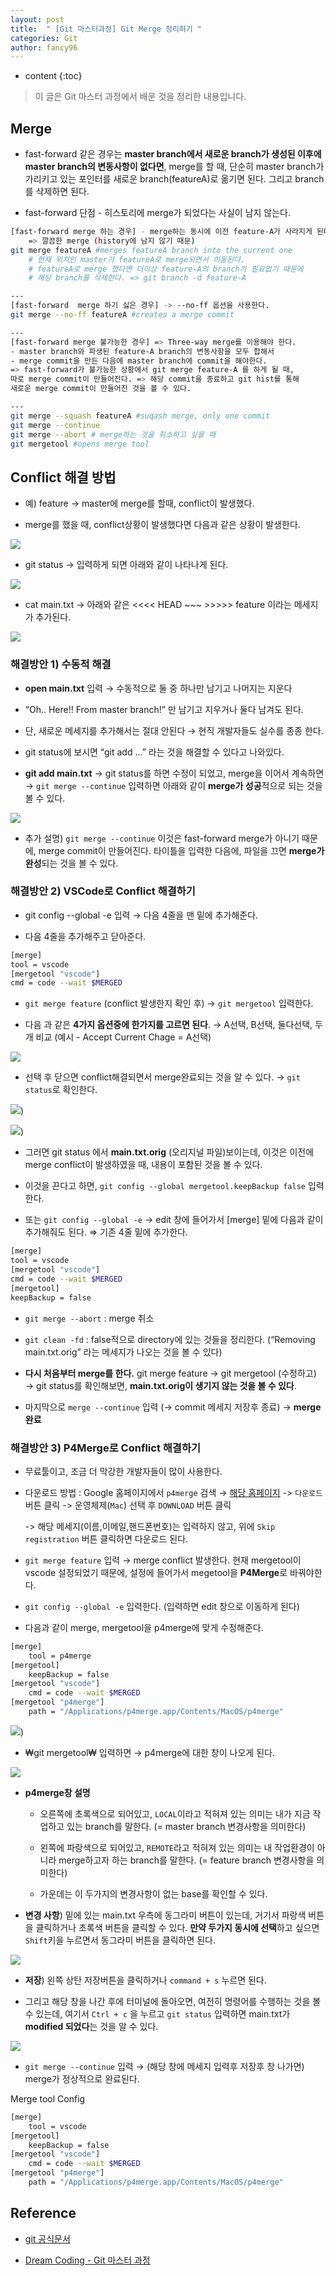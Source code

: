 ```yaml
---
layout: post
title:  " [Git 마스터과정] Git Merge 정리하기 "
categories: Git
author: fancy96
---
```

* content
{:toc}

> 이 글은 Git 마스터 과정에서 배운 것을 정리한 내용입니다.

## Merge

* fast-forward 같은 경우는 **master branch에서 새로운 branch가 생성된 이후에 master branch의 변동사항이 없다면**,  merge를 할 때, 단순히 master branch가 가리키고 있는 포인터를 새로운 branch(featureA)로 옮기면 된다. 그리고 branch를 삭제하면 된다. 

* fast-forward 단점 - 히스토리에 merge가 되었다는 사실이 남지 않는다.

```bash
[fast-forward merge 하는 경우] - merge하는 동시에 이전 feature-A가 사라지게 된다. 
	=> 깔끔한 merge (history에 남지 않기 때문)
git merge featureA #merges featureA branch into the current one
	# 현재 위치인 master가 featureA로 merge되면서 이동된다.
	# featureA로 merge 했다면 더이상 feature-A의 branch가 필요없기 때문에
	# 해당 branch를 삭제한다. => git branch -d feature-A

---
[fast-forward  merge 하기 싫은 경우] -> --no-ff 옵션을 사용한다.
git merge --no-ff featureA #creates a merge commit 

---
[fast-forward merge 불가능한 경우] => Three-way merge를 이용해야 한다.
- master branch와 파생된 feature-A branch의 변동사항을 모두 합해서 
- merge commit을 만든 다음에 master branch에 commit을 해야한다.
=> fast-forward가 불가능한 상황에서 git merge feature-A 를 하게 될 때,
따로 merge commit이 만들어진다. => 해당 commit을 종료하고 git hist를 통해
새로운 merge commit이 만들어진 것을 볼 수 있다.

---
git merge --squash featureA #suqash merge, only one commit
git merge --continue 
git merge --abort # merge하는 것을 취소하고 싶을 때
git mergetool #opens merge tool 
```

## Conflict 해결 방법

* 예) feature → master에 merge를 할때, conflict이 발생했다.

* merge를 했을 때, conflict상황이 발생했다면  다음과 같은 상황이 발생한다.

![](/assets/img/git/git-master-merge-1.png)

* git status → 입력하게 되면 아래와 같이 나타나게 된다.

![](/assets/img/git/git-master-merge-2.png)

* cat main.txt → 아래와 같은 <<<< HEAD ~~~ >>>>> feature 이라는 메세지가 추가된다.

![](/assets/img/git/git-master-merge-3.png)

### 해결방안 1) 수동적 해결

* **open main.txt** 입력 → 수동적으로 둘 중 하나만 남기고 나머지는 지운다

* “Oh.. Here!! From master branch!” 만 남기고 지우거나 둘다 남겨도 된다.

* 단, 새로운 메세지를 추가해서는 절대 안된다 → 현직 개발자들도 실수를 종종 한다.

* git status에 보시면 “git add <file>...” 라는 것을 해결할 수 있다고 나와있다.

* **git add main.txt** → git status를 하면 수정이 되었고, merge을 이어서 계속하면 → `git merge --continue` 입력하면 아래와 같이 **merge가 성공**적으로 되는 것을 볼 수 있다.

![](/assets/img/git/git-master-merge-4.png)

* 추가 설명) `git merge --continue` 이것은 fast-forward merge가 아니기 때문에,  merge commit이 만들어진다.  타이틀을 입력한 다음에, 파일을 끄면 **merge가 완성**되는 것을 볼 수 있다.

### 해결방안 2) VSCode로 Conflict 해결하기

* git config --global -e 입력 → 다음 4줄을 맨 밑에 추가해준다.

* 다음 4줄을 추가해주고 닫아준다.

```bash
[merge]
tool = vscode
[mergetool "vscode"]
cmd = code --wait $MERGED
```

* `git merge feature` (conflict 발생한지 확인 후) → `git mergetool` 입력한다.

* 다음 과 같은 **4가지 옵션중에 한가지를 고르면 된다**. → A선택, B선택, 둘다선택, 두개 비교 (예시 - Accept Current Chage = A선택) 

![](/assets/img/git/git-master-merge-5.png)

* 선택 후 닫으면 conflict해결되면서 merge완료되는 것을 알 수 있다. → `git status`로 확인한다.

![](/assets/img/git/git-master-merge-6.png))

![](/assets/img/git/git-master-merge-7.png))

* 그러면 git status 에서 **main.txt.orig** (오리지널 파일)보이는데, 이것은 이전에 merge conflict이 발생하였을 때, 내용이 포함된 것을 볼 수 있다.

* 이것을 끈다고 하면, `git config --global mergetool.keepBackup false` 입력한다.

* 또는 `git config --global -e` → edit 창에 들어가서 [merge] 밑에 다음과 같이 추가해줘도 된다. ⇒ 기존 4줄 밑에 추가한다.

```bash
[merge]
tool = vscode
[mergetool "vscode"]
cmd = code --wait $MERGED
[mergetool]
keepBackup = false
```

* `git merge --abort` : merge 취소

* `git clean -fd` : false적으로 directory에 있는 것들을 정리한다. (“Removing main.txt.orig” 라는 메세지가 나오는 것을 볼 수 있다)

* **다시 처음부터 merge를 한다.** git merge feature → git mergetool (수정하고) → git status를 확인해보면, **main.txt.orig이 생기지 않는 것을 볼 수 있다**.

* 마지막으로 `merge --continue` 입력 (→ commit 메세지 저장후 종료) → **merge 완료**


### 해결방안 3) P4Merge로 Conflict 해결하기

* 무료툴이고, 조금 더 막강한 개발자들이 많이 사용한다.

* 다운로드 방법 : Google 홈페이지에서  `p4merge` 검색 → [해당 홈페이지](https://www.perforce.com/ko/jepum/helix-core-apps/merge-diff-tool-p4merge) -> `다운로드` 버튼 클릭 -> 운영체제(`Mac`) 선택 후 `DOWNLOAD` 버튼 클릭

    -> 해당 메세지(이름,이메일,핸드폰번호)는 입력하지 않고, 위에 `Skip registration` 버튼 클릭하면 다운로드 된다.

* `git merge feature` 입력 → merge conflict 발생한다. 현재 mergetool이 vscode 설정되었기 때문에, 설정에 들어가서 megetool을 **P4Merge**로 바꿔야한다.

* `git config --global -e` 입력한다. (입력하면 edit 창으로 이동하게 된다)

* 다음과 같이 merge, mergetool을 p4merge에 맞게 수정해준다.

```bash
[merge]
    tool = p4merge
[mergetool]
	keepBackup = false
[mergetool "vscode"]
    cmd = code --wait $MERGED
[mergetool "p4merge"]
    path = "/Applications/p4merge.app/Contents/MacOS/p4merge"
```

![](/assets/img/git/git-master-merge-8.png))

* ₩git mergetool₩ 입력하면 → p4merge에 대한 창이 나오게 된다.

![](/assets/img/git/git-master-merge-9.png)

* **p4merge창 설명**

    * 오른쪽에 초록색으로 되어있고, `LOCAL`이라고 적혀져 있는 의미는 내가 지금 작업하고 있는 branch를 말한다. (= master branch 변경사항을 의미한다)

    * 왼쪽에 파랑색으로 되어있고, `REMOTE`라고 적혀져 있는 의미는 내 작업환경이 아니라 merge하고자 하는 branch를 말한다. (= feature branch 변경사항을 의미한다)

    * 가운데는 이 두가지의 변경사항이 없는 base를 확인할 수 있다.


* **변경 사항**) 밑에 있는 main.txt 우측에 동그라미 버튼이 있는데, 거기서 파랑색 버튼을 클릭하거나 초록색 버튼을 클릭할 수 있다. **만약 두가지 동시에 선택**하고 싶으면 `Shift`키을 누르면서 동그라미 버튼을 클릭하면 된다.

![](/assets/img/git/git-master-merge-10.png)

* **저장**)  왼쪽 상탄 저장버튼을 클릭하거나 `command + s` 누르면 된다. 

* 그리고 해당 창을 나간 후에 터미널에 돌아오면, 여전히 명령어를 수행하는 것을 볼 수 있는데, 여기서 `Ctrl + c` 을 누르고 `git status` 입력하면 main.txt가 **modified 되었다**는 것을 알 수 있다.

![](/assets/img/git/git-master-merge-11.png)

* `git merge --continue` 입력 → (해당 창에 메세지 입력후 저장후 창 나가면) merge가 정상적으로 완료된다.

Merge tool Config 

```bash
[merge]
    tool = vscode
[mergetool]
	keepBackup = false
[mergetool "vscode"]
    cmd = code --wait $MERGED
[mergetool "p4merge"]
    path = "/Applications/p4merge.app/Contents/MacOS/p4merge"
```

## Reference

* [git 공식문서](https://git-scm.com/book/en/v2)

* [Dream Coding - Git 마스터 과정](https://academy.dream-coding.com/courses/git)